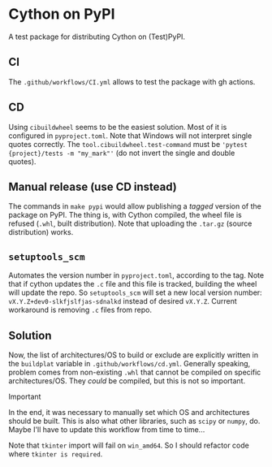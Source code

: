 # Cython on PyPI

A test package for distributing Cython on (Test)PyPI.

## CI

The `.github/workflows/CI.yml` allows to test the package with gh actions.

## CD

Using `cibuildwheel` seems to be the easiest solution.
Most of it is configured in `pyproject.toml`.
Note that Windows will not interpret single quotes correctly.
The `tool.cibuildwheel.test-command` must be `'pytest {project}/tests -m "my_mark"'` (do not invert the single and double quotes).

## Manual release (use CD instead)

The commands in `make pypi` would allow publishing a *tagged* version of the package on PyPI.
The thing is, with Cython compiled, the wheel file is refused (`.whl`, built distribution).
Note that uploading the `.tar.gz` (source distribution) works.

## `setuptools_scm`

Automates the version number in `pyproject.toml`, according to the tag.
Note that if cython updates the `.c` file and this file is tracked, building the wheel will update the repo.
So `setuptools_scm` will set a new local version number: `vX.Y.Z+dev0-slkfjslfjas-sdnalkd` instead of desired `vX.Y.Z`.
Current workaround is removing `.c` files from repo.

## Solution

Now, the list of architectures/OS to build or exclude are explicitly written in the `buildplat` variable in `.github/workflows/cd.yml`.
Generally speaking, problem comes from non-existing `.whl` that cannot be compiled on specific architectures/OS.
They *could* be compiled, but this is not so important.

> [!IMPORTANT]
> In the end, it was necessary to manually set which OS and architectures should be built.
> This is also what other libraries, such as `scipy` or `numpy`, do.
> Maybe I'll have to update this workflow from time to time...

Note that `tkinter` import will fail on `win_amd64`.
So I should refactor code where `tkinter is required`.
